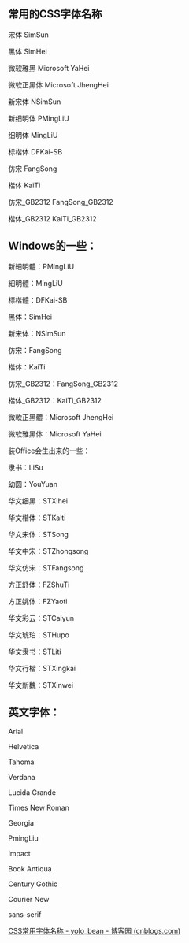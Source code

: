 ## 常用的CSS字体名称

宋体 SimSun

黑体 SimHei

微软雅黑 Microsoft YaHei

微软正黑体 Microsoft JhengHei

新宋体 NSimSun

新细明体 PMingLiU

细明体 MingLiU

标楷体 DFKai-SB

仿宋 FangSong

楷体 KaiTi

仿宋_GB2312 FangSong_GB2312

楷体_GB2312 KaiTi_GB2312

## Windows的一些：

新細明體：PMingLiU

細明體：MingLiU

標楷體：DFKai-SB

黑体：SimHei

新宋体：NSimSun

仿宋：FangSong

楷体：KaiTi

仿宋_GB2312：FangSong_GB2312

楷体_GB2312：KaiTi_GB2312

微軟正黑體：Microsoft JhengHei

微软雅黑体：Microsoft YaHei

装Office会生出来的一些：

隶书：LiSu

幼圆：YouYuan

华文细黑：STXihei

华文楷体：STKaiti

华文宋体：STSong

华文中宋：STZhongsong

华文仿宋：STFangsong

方正舒体：FZShuTi

方正姚体：FZYaoti

华文彩云：STCaiyun

华文琥珀：STHupo

华文隶书：STLiti

华文行楷：STXingkai

华文新魏：STXinwei

## 英文字体：

Arial

Helvetica

Tahoma

Verdana

Lucida Grande

Times New Roman

Georgia

PmingLiu

Impact

Book Antiqua

Century Gothic

Courier New

sans-serif







[CSS常用字体名称 - yolo_bean - 博客园 (cnblogs.com)](https://www.cnblogs.com/yolo-bean/p/7878927.html)